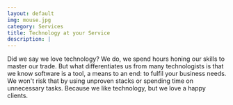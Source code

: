 ```yaml
---
layout: default
img: mouse.jpg
category: Services
title: Technology at your Service
description: |
---
```

Did we say we love technology? We do, we spend hours honing our skills to master our trade. But what differentiates us from many technologists is that we know software is a tool, a means to an end: to fulfil your business needs. We won't risk that by using unproven stacks or spending time on unnecessary tasks. Because we like technology, but we love a happy clients.

